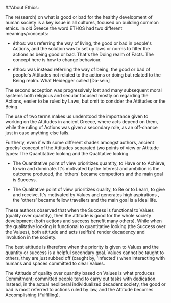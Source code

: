 ##About Ethics:

The re(search) on what is good or bad for the healthy development of human society is a key issue in all cultures, focused on building common ethics. In old Greece the word ETHOS had two different meanings/concepts:

* éthos: was referring the way of living, the good or bad in people's Actions, and the solution was to set up laws or norms to filter the actions as being good or bad. That's the Doing realm of Facts. The concept here is how to change behaviour.

* êthos: was instead referring the way of being, the good or bad of people's Attitudes not related to the actions or doing but related to the Being realm. What Heidegger called [Da-sein]

The second acception was progressively lost and many subsequent moral systems both religious and secular focused mostly on regarding the Actions, easier to be ruled by Laws, but omit to consider the Attitudes or the Being.

The use of two terms makes us understood the importance given to working on the Attitudes in ancient Greece, where acts depend on them, while the ruling of Actions was given a secondary role, as an off-chance just in case anything else fails.

Furtherly, even if with some different shades amongst authors, ancient greeks' concept of the Attitudes separated two points of view or Attitude types: The Quantitative looking and the Qualitative looking.

* The Quantitative point of view prioritizes quantity, to Have or to Achieve, to win and dominate. It's motivated by the Interest and ambition is the outcome produced, the 'others' became competitors and the main goal is Success.

* The Qualitative point of view prioritizes quality, to Be or to Learn, to give and receive. It's motivated by Values and generates high aspirations , the 'others' became fellow travellers and the main goal is a Ideal life.

These authors observed that when the Success is functional to Values (quality over quantity), then the attitude is good for the whole society development (both actions and success benefit many others). While when the qualitative looking is functional to quantitative looking (the Success over the Values), both attitude and acts (selfish) render decadency and involution in the society.

The best attitude is therefore when the priority is given to Values and the quantity or success is a helpful secondary goal. Values cannot be taught to others, they are just rubbed off (caught by, 'infected') when interacting with humans and spaces committed to clear Values.

The Attitude of quality over quantity based on Values is what produces Commitment; committed people tend to carry out tasks with dedication. Instead, in the actual neoliberal individualized decadent society, the good or bad is most referred to actions ruled by law, and the Attitude becomes Accomplishing (Fulfilling).


